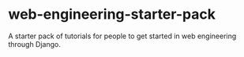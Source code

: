 # web-engineering-starter-pack
A starter pack of tutorials for people to get started in web engineering through Django.
